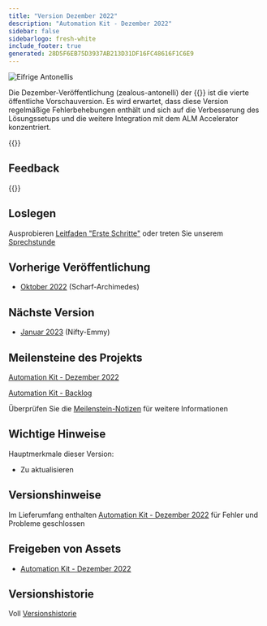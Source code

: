 ```yaml
---
title: "Version Dezember 2022"
description: "Automation Kit - Dezember 2022"
sidebar: false
sidebarlogo: fresh-white
include_footer: true
generated: 28D5F6EB75D3937AB213D31DF16FC48616F1C6E9
---
```


<div class="optional">

![Eifrige Antonellis](/images/zealous-antonelli.png)

Die Dezember-Veröffentlichung (zealous-antonelli) der {{<product-name>}} ist die vierte öffentliche Vorschauversion. Es wird erwartet, dass diese Version regelmäßige Fehlerbehebungen enthält und sich auf die Verbesserung des Lösungssetups und die weitere Integration mit dem ALM Accelerator konzentriert.

</div>

<div class="optional">

{{<presentationStyles>}}

## Feedback

{{<questions name="/content/de/releases/december-2022.json" completed="Vielen Dank für Ihr Feedback" showNavigationButtons="false" locale="de">}}

</div>

<div class="optional">

## Loslegen

Ausprobieren [Leitfaden "Erste Schritte"](/de/get-started) oder treten Sie unserem [Sprechstunde](/de/office-hours)

## Vorherige Veröffentlichung

- [Oktober 2022](/de/releases/november-2022) (Scharf-Archimedes)

## Nächste Version

- [Januar 2023](/de/releases/january-2023) (Nifty-Emmy)

## Meilensteine des Projekts

[Automation Kit - Dezember 2022](https://github.com/orgs/microsoft/projects/486/views/5)

[Automation Kit - Backlog](https://github.com/orgs/microsoft/projects/486/views/1)

Überprüfen Sie die [Meilenstein-Notizen](/de/releases/milestones) für weitere Informationen

## Wichtige Hinweise

Hauptmerkmale dieser Version:

- Zu aktualisieren

## Versionshinweise

Im Lieferumfang enthalten [Automation Kit - Dezember 2022](https://github.com/microsoft/powercat-automation-kit/releases/tag/AutomationKit-December2022) für Fehler und Probleme geschlossen

## Freigeben von Assets

- [Automation Kit - Dezember 2022](https://github.com/microsoft/powercat-automation-kit/releases/tag/AutomationKit-December2022)

## Versionshistorie

Voll [Versionshistorie](/de/releases)

</div>

